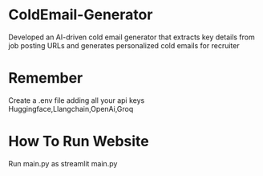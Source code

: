 # ColdEmail-Generator 

Developed an AI-driven cold email generator that extracts key details from job posting URLs and generates personalized cold emails for recruiter 

# Remember 

Create a .env file adding all your api keys Huggingface,Llangchain,OpenAi,Groq 

# How To Run Website 

Run main.py as streamlit main.py

